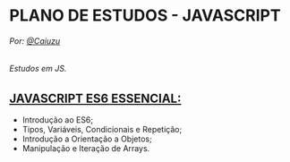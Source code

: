 # PLANO DE ESTUDOS - JAVASCRIPT
###### Por: [@Caiuzu](https://github.com/Caiuzu)

###### Estudos em JS.

[JAVASCRIPT ES6 ESSENCIAL:](https://github.com/)
---
 - Introdução ao ES6;
 - Tipos, Variáveis, Condicionais e Repetição;
 - Introdução a Orientação a Objetos;
 - Manipulação e Iteração de Arrays.
